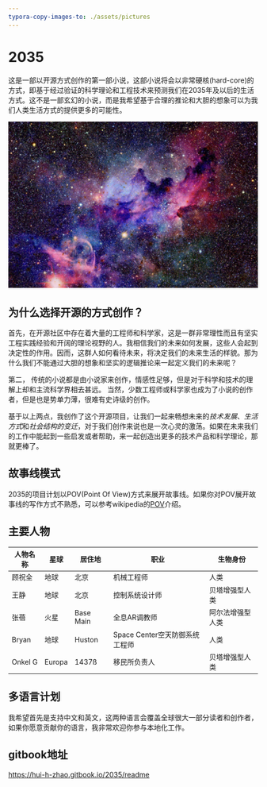 ```yaml
---
typora-copy-images-to: ./assets/pictures
---
```


# 2035

这是一部以开源方式创作的第一部小说，这部小说将会以非常硬核(hard-core)的方式，即基于经过验证的科学理论和工程技术来预测我们在2035年及以后的生活方式。这不是一部玄幻的小说，而是我希望基于合理的推论和大胆的想象可以为我们人类生活方式的提供更多的可能性。

<img src="./assets/pictures/image-20220122162744973.png" alt="image-20220122162744973" style="zoom:75%;" />



## 为什么选择开源的方式创作？

首先，在开源社区中存在着大量的工程师和科学家，这是一群非常理性而且有坚实工程实践经验和开阔的理论视野的人。我相信我们的未来如何发展，这些人会起到决定性的作用。因而，这群人如何看待未来，将决定我们的未来生活的样貌。那为什么我们不能通过大胆的想象和坚实的逻辑推论来一起定义我们的未来呢？

第二， 传统的小说都是由小说家来创作，情感性足够，但是对于科学和技术的理解上却和主流科学界相去甚远。 当然，少数工程师或科学家也成为了小说的创作者，但是也是势单力薄，很难有史诗级的创作。

基于以上两点，我创作了这个开源项目，让我们一起来畅想未来的*技术发展*、*生活方式*和*社会结构的变迁*，对于我们创作来说也是一次心灵的激荡。如果在未来我们的工作中能起到一些启发或者帮助，来一起创造出更多的技术产品和科学理论，那就更棒了。

## 故事线模式

2035的项目计划以POV(Point Of View)方式来展开故事线。如果你对POV展开故事线的写作方式不熟悉，可以参考wikipedia的[POV](https://en.wikipedia.org/wiki/Narration#Narrative_point_of_view)介绍。

## 主要人物

| 人物名称 | 星球   | 居住地    | 职业                           | 生物身份         |
| -------- | ------ | --------- | ------------------------------ | ---------------- |
| 顾祝全   | 地球   | 北京      | 机械工程师                     | 人类             |
| 王静     | 地球   | 北京      | 控制系统设计师                 | 贝塔增强型人类   |
| 张蓓     | 火星   | Base Main | 全息AR调教师                   | 阿尔法增强型人类 |
| Bryan    | 地球   | Huston    | Space Center空天防御系统工程师 | 人类             |
| Onkel G  | Europa | 1437ß     | 移民所负责人                   | 贝塔增强型人类   |



## 多语言计划

我希望首先是支持中文和英文，这两种语言会覆盖全球很大一部分读者和创作者，如果你愿意贡献你的语言，我非常欢迎你参与本地化工作。 

## gitbook地址
https://hui-h-zhao.gitbook.io/2035/readme

